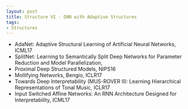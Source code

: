 ```yaml
---
layout: post
title: Structure VI - DNN with Adaptive Structures
tags:
- Structures
---
```


* AdaNet: Adaptive Structural Learning of Artificial Neural Networks, ICML17
* SplitNet: Learning to Semantically Split Deep Networks for Parameter
Reduction and Model Parallelization,
* Proximal Deep Structured Models, NIPS16
* Mollifying Networks, Bengio, ICLR17
* Towards Deep Interpretability (MUS-ROVER II): Learning Hierarchical
Representations of Tonal Music, ICLR17
* Input Switched Affine Networks: An RNN Architecture Designed for
Interpretability, ICML17
